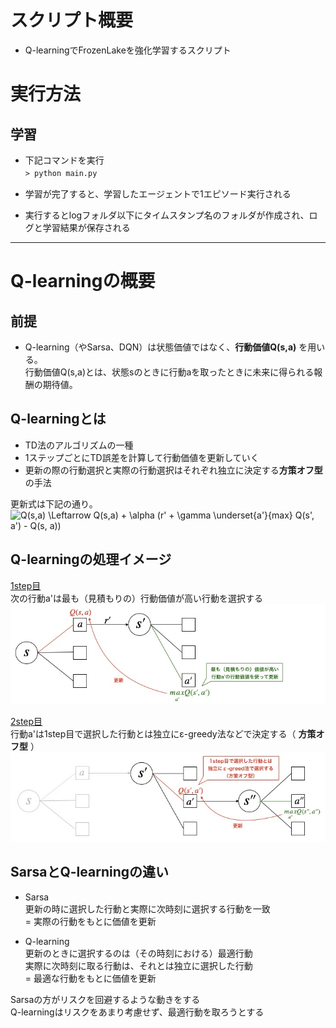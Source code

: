 # スクリプト概要
* Q-learningでFrozenLakeを強化学習するスクリプト  

# 実行方法
## 学習
* 下記コマンドを実行  
`> python main.py`　　

* 学習が完了すると、学習したエージェントで1エピソード実行される  
* 実行するとlogフォルダ以下にタイムスタンプ名のフォルダが作成され、ログと学習結果が保存される  

---
# Q-learningの概要  
## 前提
* Q-learning（やSarsa、DQN）は状態価値ではなく、**行動価値Q(s,a)** を用いる。  
  行動価値Q(s,a)とは、状態sのときに行動aを取ったときに未来に得られる報酬の期待値。  

## Q-learningとは  
* TD法のアルゴリズムの一種  
* 1ステップごとにTD誤差を計算して行動価値を更新していく  
* 更新の際の行動選択と実際の行動選択はそれぞれ独立に決定する**方策オフ型**の手法  

更新式は下記の通り。  
<img src=
"https://render.githubusercontent.com/render/math?math=%5Clarge+%5Cdisplaystyle+Q%28s%2Ca%29+%5CLeftarrow+Q%28s%2Ca%29+%2B+%5Calpha+%28r%27+%2B+%5Cgamma++%5Cunderset%7Ba%27%7D%7Bmax%7D+Q%28s%27%2C+a%27%29+-+Q%28s%2C+a%29%29" 
alt="Q(s,a) \Leftarrow Q(s,a) + \alpha (r' + \gamma  \underset{a'}{max} Q(s', a') - Q(s, a))">

## Q-learningの処理イメージ  
<u>1step目</u>  
次の行動a'は最も（見積もりの）行動価値が高い行動を選択する  
<img src="../../docs/TD/Q-learning/Q-learning1.jpg">

<u>2step目</u>  
行動a'は1step目で選択した行動とは独立にε-greedy法などで決定する（ **方策オフ型** ）  
<img src="../../docs/TD/Q-learning/Q-learning2.jpg">

## SarsaとQ-learningの違い  
* Sarsa  
  更新の時に選択した行動と実際に次時刻に選択する行動を一致  
  = 実際の行動をもとに価値を更新  

* Q-learning  
  更新のときに選択するのは（その時刻における）最適行動  
  実際に次時刻に取る行動は、それとは独立に選択した行動  
  = 最適な行動をもとに価値を更新  

Sarsaの方がリスクを回避するような動きをする  
Q-learningはリスクをあまり考慮せず、最適行動を取ろうとする  